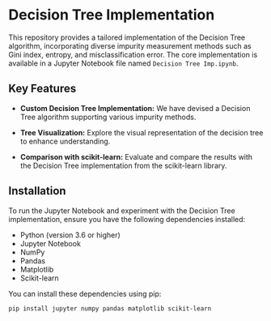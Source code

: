 # Decision Tree Implementation

This repository provides a tailored implementation of the Decision Tree algorithm, incorporating diverse impurity measurement methods such as Gini index, entropy, and misclassification error. The core implementation is available in a Jupyter Notebook file named `Decision Tree Imp.ipynb`.

## Key Features

- **Custom Decision Tree Implementation:** We have devised a Decision Tree algorithm supporting various impurity methods.
  
- **Tree Visualization:** Explore the visual representation of the decision tree to enhance understanding.

- **Comparison with scikit-learn:** Evaluate and compare the results with the Decision Tree implementation from the scikit-learn library.

## Installation

To run the Jupyter Notebook and experiment with the Decision Tree implementation, ensure you have the following dependencies installed:

- Python (version 3.6 or higher)
- Jupyter Notebook
- NumPy
- Pandas
- Matplotlib
- Scikit-learn

You can install these dependencies using pip:

```bash
pip install jupyter numpy pandas matplotlib scikit-learn
